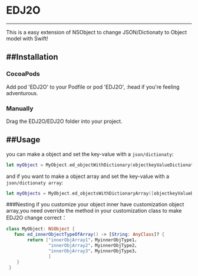 # EDJ2O
---
This is a easy extension of NSObject to change JSON/Dictionaty to Object model with Swift!


##Installation
---
### CocoaPods

Add pod 'EDJ2O' to your Podfile or pod 'EDJ2O', :head if you're feeling adventurous.

### Manually
Drag the EDJ2O/EDJ2O folder into your project.

##Usage
---
you can make a object and set the key-value with a `json/dictionaty`:

```Swift
let myObject = MyObject.ed_objectWithDictionary(objectkeyValueDictionaty) as! MyObject
```
and if you want to make a object array and set the key-value with a `json/dictionaty array`:

```Swift
let myObjects = MyObject.ed_objectsWithDictionaryArray([objectkeyValueDictionaty]) as! [MyObject]
```
###Nesting
if you customize your object inner have customization object array,you need override the method in your customization class to make EDJ2O change correct：

```Swift
class MyObject: NSObject {
   func ed_innerObjectTypeOfArray() -> [String: AnyClass]? {
        return ["innerObjArray1"，MyinnerObjType1，
        		"innerObjArray2"，MyinnerObjType2，
        		"innerObjArray3"，MyinnerObjType3，
        		]
    }
 }
```
